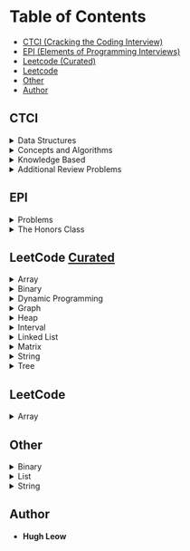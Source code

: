 # Table of Contents
- [CTCI (Cracking the Coding Interview)](#ctci)
- [EPI (Elements of Programming Interviews)](#epi)
- [Leetcode (Curated)](#leetcode-curated)
- [Leetcode](#leetcode)
- [Other](#other)
- [Author](#author)

## CTCI

<details>
  <summary>Data Structures</summary>  

#### 1) Arrays and Strings:
1) Is Unique [x]
2) Check Permutation
3) URLify
4) Palindrome Permutation
5) One Away
6) String Compression
7) Rotate Matrix
8) Zero Matrix
9) String Rotation
#### 2) Linked Lists: 
#### 3) Stacks and Queues:
#### 4) Trees and Graphs:
</details>

<details>
  <summary>Concepts and Algorithms</summary>

#### 5) Bit Manipulation:
#### 6) Math and Logic Puzzles:
#### 7) Object-Oriented Design:
#### 8) Recursion and Dynamic Programming:
#### 9) System Design and Scalability:
#### 10) Sorting and Searching:
#### 11) Testing:
</details>

<details>
  <summary>Knowledge Based</summary>

#### 12) C and C++:
#### 13) Java:
#### 14) Databases:
#### 15) Threads and Locks:
</details>

<details>
  <summary>Additional Review Problems</summary>

#### 16) Moderate:
#### 17) Hard:
</details>

## EPI

<details>
  <summary>Problems</summary>

#### 5) Primitive Types:
#### 6) Arrays:
#### 7) Strings:
#### 8) Linked Lists:
#### 9) Stacks and Queues:
#### 10) Binary Trees:
#### 11) Heaps:
#### 12) Searching:
#### 13) Hash Tables:
#### 14) Searching:
#### 15) Binary Search Trees:
#### 16) Recursion:
#### 17) Dynamic Programming:
#### 18) Greedy Algorithms and Invariants:
#### 19) Graphs:
#### 20) Parallel Computing:

### Domain Specific Problems
#### 21) Design Problems:
#### 22) Language Questions:
#### 23) Object-Oriented Design:
#### 24) Common Tools:
</details>

<details>
  <summary>The Honors Class</summary>

#### 25) Honors Class:
</details>

## LeetCode [Curated](https://www.teamblind.com/article/New-Year-Gift---Curated-List-of-Top-100-LeetCode-Questions-to-Save-Your-Time-OaM1orEU)

<details>
  <summary>Array</summary>

- [x] Two Sum - [Easy](https://leetcode.com/problems/two-sum/)
- [x] Best Time to Buy and Sell Stock - [Easy](https://leetcode.com/problems/best-time-to-buy-and-sell-stock/)
- [x] Contains Duplicate - [Easy](https://leetcode.com/problems/contains-duplicate/)
- [x] Maximum Subarray - [Easy](https://leetcode.com/problems/maximum-subarray/)
- [x] Product of Array Except Self - [Medium](https://leetcode.com/problems/product-of-array-except-self/)
- [ ] Maximum Product Subarray - [Medium](https://leetcode.com/problems/maximum-product-subarray/)
- [ ] Find Minimum in Rotated Sorted Array - [Medium](https://leetcode.com/problems/find-minimum-in-rotated-sorted-array/)
- [ ] Search in Rotated Sorted Array - [Medium](https://leetcode.com/problems/search-in-rotated-sorted-array/)
- [ ] 3Sum - [Medium](https://leetcode.com/problems/3sum/)
- [ ] Container With Most Water - [Medium](https://leetcode.com/problems/container-with-most-water/)
</details>

<details>
  <summary>Binary</summary>

- [x] Sum of Two Integers - [Easy](https://leetcode.com/problems/sum-of-two-integers/)
- [ ] Number of 1 Bits - [Easy](https://leetcode.com/problems/number-of-1-bits/)
- [ ] Missing Number - [Easy](https://leetcode.com/problems/missing-number/)
- [ ] Reverse Bits - [Easy](https://leetcode.com/problems/reverse-bits/)
- [ ] Counting Bits - [Medium](https://leetcode.com/problems/counting-bits/)
</details>

<details>
  <summary>Dynamic Programming</summary>

- [ ] Climbing Stairs - [Easy](https://leetcode.com/problems/climbing-stairs/)
- [ ] House Robber - [Easy](https://leetcode.com/problems/house-robber/)
- [ ] Coin Change - [Medium](https://leetcode.com/problems/coin-change/)
- [ ] Longest Increasing Subsequence - [Medium](https://leetcode.com/problems/longest-increasing-subsequence/)
- [ ] Longest Common Subsequence - [Medium](https://leetcode.com/problems/longest-common-subsequence/)
- [ ] Word Break Problem - [Medium](https://leetcode.com/problems/word-break/)
- [ ] Combination Sum - [Medium](https://leetcode.com/problems/combination-sum-iv/)
- [ ] House Robber II - [Medium](https://leetcode.com/problems/house-robber-ii/)
- [ ] Decode Ways - [Medium](https://leetcode.com/problems/decode-ways/)
- [ ] Unique Paths - [Medium](https://leetcode.com/problems/unique-paths/)
- [ ] Jump Game - [Medium](https://leetcode.com/problems/jump-game/)
</details>

<details>
  <summary>Graph</summary>

- [ ] Clone Graph - [Medium](https://leetcode.com/problems/clone-graph/)
- [ ] Course Schedule - [Medium](https://leetcode.com/problems/course-schedule/)
- [ ] Pacific Atlantic Water Flow - [Medium](https://leetcode.com/problems/pacific-atlantic-water-flow/)
- [ ] Number of Islands - [Medium](https://leetcode.com/problems/number-of-islands/)
- [ ] Longest Consecutive Sequence - [Hard](https://leetcode.com/problems/longest-consecutive-sequence/)
- [ ] Alien Dictionary - [Leetcode Premium](https://leetcode.com/problems/alien-dictionary/)
- [ ] Graph Valid Tree - [Leetcode Premium](https://leetcode.com/problems/graph-valid-tree/)
- [ ] Number of Connected Components in an Undirected Graph - [Leetcode Premium](https://leetcode.com/problems/number-of-connected-components-in-an-undirected-graph/)
</details>

<details>
  <summary>Heap</summary> 

- [ ] Top K Frequent Elements - [Medium](https://leetcode.com/problems/top-k-frequent-elements/)
- [ ] Merge K Sorted Lists - [Hard](https://leetcode.com/problems/merge-k-sorted-lists/)
- [ ] Find Median from Data Stream - [Hard](https://leetcode.com/problems/find-median-from-data-stream/)
</details>

<details>
  <summary>Interval</summary>

- [ ] Merge Intervals - [Medium](https://leetcode.com/problems/merge-intervals/)
- [ ] Non-overlapping Intervals - [Medium](https://leetcode.com/problems/non-overlapping-intervals/)
- [ ] Insert Interval - [Hard](https://leetcode.com/problems/insert-interval/)
- [ ] Meeting Rooms - [Leetcode Premium](https://leetcode.com/problems/meeting-rooms/)
- [ ] Meeting Rooms II - [Leetcode Premium](https://leetcode.com/problems/meeting-rooms-ii/)
</details>

<details>
  <summary>Linked List</summary>

- [x] Reverse a Linked List - [Easy](https://leetcode.com/problems/reverse-linked-list/)
- [x] Detect Cycle in a Linked List - [Easy](https://leetcode.com/problems/linked-list-cycle/)
- [x] Merge Two Sorted Lists - [Easy](https://leetcode.com/problems/merge-two-sorted-lists/)
- [ ] Remove Nth Node From End Of List - [Medium](https://leetcode.com/problems/remove-nth-node-from-end-of-list/)
- [ ] Reorder List - [Medium](https://leetcode.com/problems/reorder-list/)
- [ ] Merge K Sorted Lists - [Hard](https://leetcode.com/problems/merge-k-sorted-lists/)
</details>

<details>
  <summary>Matrix</summary>

- [ ] Set Matrix Zeroes - [Medium](https://leetcode.com/problems/set-matrix-zeroes/)
- [ ] Spiral Matrix - [Medium](https://leetcode.com/problems/spiral-matrix/)
- [ ] Rotate Image - [Medium](https://leetcode.com/problems/rotate-image/)
- [ ] Word Search - [Medium](https://leetcode.com/problems/word-search/)
</details>

<details>
  <summary>String</summary>

- [x] Valid Anagram - [Easy](https://leetcode.com/problems/valid-anagram/)
- [x] Valid Parentheses - [Easy](https://leetcode.com/problems/valid-parentheses/)
- [x] Valid Palindrome - [Easy](https://leetcode.com/problems/valid-palindrome/)
- [x] Longest Substring Without Repeating Characters - [Medium](https://leetcode.com/problems/longest-substring-without-repeating-characters/)
- [x] Longest Repeating Character Replacement - [Medium](https://leetcode.com/problems/longest-repeating-character-replacement/)
- [ ] Group Anagrams - [Medium](https://leetcode.com/problems/group-anagrams/)
- [ ] Longest Palindromic Substring - [Medium](https://leetcode.com/problems/longest-palindromic-substring/)
- [ ] Palindromic Substrings - [Medium](https://leetcode.com/problems/palindromic-substrings/)
- [ ] Minimum Window Substring - [Hard](https://leetcode.com/problems/minimum-window-substring/)
- [ ] Encode and Decode Strings [Leetcode Premium](https://leetcode.com/problems/encode-and-decode-strings/)
</details>

<details>
  <summary>Tree</summary>

- [ ] Maximum Depth of Binary Tree - [Easy](https://leetcode.com/problems/maximum-depth-of-binary-tree/)
- [ ] Same Tree - [Easy](https://leetcode.com/problems/same-tree/)
- [ ] Invert/Flip Binary Tree - [Easy](https://leetcode.com/problems/invert-binary-tree/)
- [ ] Subtree of Another Tree - [Easy](https://leetcode.com/problems/subtree-of-another-tree/)
- [ ] Lowest Common Ancestor of BST - [Easy](https://leetcode.com/problems/lowest-common-ancestor-of-a-binary-search-tree/)
- [ ] Binary Tree Level Order Traversal - [Medium](https://leetcode.com/problems/binary-tree-level-order-traversal/)
- [ ] Construct Binary Tree from Preorder and Inorder Traversal - [Medium](https://leetcode.com/problems/construct-binary-tree-from-preorder-and-inorder-traversal/)
- [ ] Validate Binary Search Tree - [Medium](https://leetcode.com/problems/validate-binary-search-tree/)
- [ ] Kth Smallest Element in a BST - [Medium](https://leetcode.com/problems/kth-smallest-element-in-a-bst/)
- [ ] Implement Trie (Prefix Tree) - [Medium](https://leetcode.com/problems/implement-trie-prefix-tree/)
- [ ] Add and Search Word - [Medium](https://leetcode.com/problems/add-and-search-word-data-structure-design/)
- [ ] Binary Tree Maximum Path Sum - [Hard](https://leetcode.com/problems/binary-tree-maximum-path-sum/)
- [ ] Serialize and Deserialize Binary Tree - [Hard](https://leetcode.com/problems/serialize-and-deserialize-binary-tree/)
- [ ] Word Search II - [Hard](https://leetcode.com/problems/word-search-ii/)
</details>

## LeetCode 

<details>
  <summary>Array</summary>

- [x] Subarray Product Less Than K - [Medium](https://leetcode.com/problems/subarray-product-less-than-k/)
</details>

## Other

<details>
  <summary>Binary</summary>

  1. Get Integer Complement (convert to binary, invert, then back to binary)
</details>

<details>
  <summary>List</summary>

  1. Consolation Prize (if int k is the last place to receive a prize...)
  2. Max Events (2 lists, time slots/duration, find max num of events)  
</details>

<details>
  <summary>String</summary>

  1. Excel Notation (ie: 702 --> 1ZZ)  
  2. Interleave Two Strings  
</details>

## Author

* **Hugh Leow**
